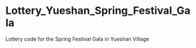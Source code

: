 # Lottery_Yueshan_Spring_Festival_Gala
Lottery code for the Spring Festival Gala in Yueshan Village
